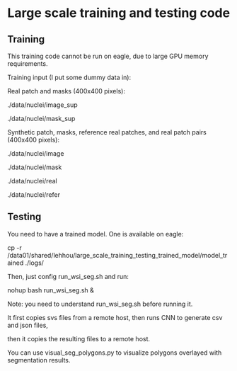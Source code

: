 # Large scale training and testing code

## Training
This training code cannot be run on eagle, due to large GPU memory requirements. 

Training input (I put some dummy data in): 

Real patch and masks (400x400 pixels): 

./data/nuclei/image_sup 

./data/nuclei/mask_sup 

Synthetic patch, masks, reference real patches, and real patch pairs (400x400 pixels): 

./data/nuclei/image 

./data/nuclei/mask 

./data/nuclei/real 

./data/nuclei/refer 


## Testing
You need to have a trained model. One is available on eagle: 

cp -r /data01/shared/lehhou/large_scale_training_testing_trained_model/model_trained ./logs/ 

Then, just config run_wsi_seg.sh and run: 

nohup bash run_wsi_seg.sh & 

Note: you need to understand run_wsi_seg.sh before running it. 

It first copies svs files from a remote host, then runs CNN to generate csv and json files, 

then it copies the resulting files to a remote host. 

You can use visual_seg_polygons.py to visualize polygons overlayed with segmentation results.

